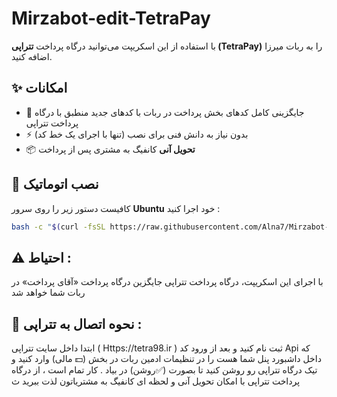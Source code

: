 # Mirzabot-edit-TetraPay

با استفاده از این اسکریپت می‌توانید درگاه پرداخت **تتراپی (TetraPay)** را به ربات میرزا اضافه کنید.  

## ✨ امکانات

- 🔄 جایگزینی کامل کدهای بخش پرداخت در ربات با کدهای جدید منطبق با درگاه پرداخت تتراپی  
- ⚡ بدون نیاز به دانش فنی برای نصب (تنها با اجرای یک خط کد)  
- 📦 **تحویل آنی** کانفیگ به مشتری پس از پرداخت  

## 🚀 نصب اتوماتیک

کافیست دستور زیر را روی سرور **Ubuntu** خود اجرا کنید :

```bash
bash -c "$(curl -fsSL https://raw.githubusercontent.com/Alna7/Mirzabot-edit-TetraPay/main/tetra_fix.sh)" -- --src=https://raw.githubusercontent.com/Alna7/Mirzabot-edit-TetraPay/main/files
```

## ⚠️ احتیاط :

 با اجرای این اسکریپت، درگاه پرداخت تتراپی جایگزین درگاه پرداخت «آقای پرداخت» در ربات شما خواهد شد

## 🔗 نحوه اتصال به تتراپی :
ابتدا داخل سایت تتراپی ( Https://tetra98.ir ) ثبت نام کنید و بعد از ورود کد Api که داخل داشبورد پنل شما هست را در تنظیمات ادمین ربات در بخش (💵 مالی) وارد کنید و تیک درگاه تتراپی رو روشن کنید تا بصورت (✅روشن) در بیاد .
کار تمام است ، از درگاه پرداخت تتراپی با امکان تحویل آنی و لحظه ای کانفیگ به مشتریاتون لذت ببرید
 ث
